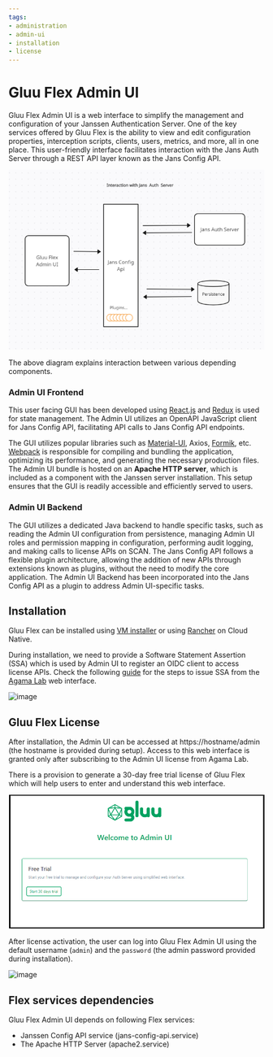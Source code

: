 ```yaml
---
tags:
- administration
- admin-ui
- installation
- license
---
```


# Gluu Flex Admin UI

Gluu Flex Admin UI is a web interface to simplify the management and configuration of your Janssen Authentication Server. One of the key services offered by Gluu Flex is the ability to view and edit configuration properties, interception scripts, clients, users, metrics, and more, all in one place. This user-friendly interface facilitates interaction with the Jans Auth Server through a REST API layer known as the Jans Config API.

![image](../../assets/admin-ui/design-auth-server-interaction.png)

The above diagram explains interaction between various depending components.  

### Admin UI Frontend

This user facing GUI has been developed using [React.js](https://react.dev/) and [Redux](https://redux.js.org/) is used for state management. The Admin UI utilizes an OpenAPI JavaScript client for Jans Config API, facilitating API calls to Jans Config API endpoints.

The GUI utilizes popular libraries such as [Material-UI](https://mui.com/material-ui/), Axios, [Formik](https://formik.org/), etc. [Webpack](https://webpack.js.org/) is responsible for compiling and bundling the application, optimizing its performance, and generating the necessary production files. The Admin UI bundle is hosted on an **Apache HTTP server**, which is included as a component with the Janssen server installation. This setup ensures that the GUI is readily accessible and efficiently served to users.

### Admin UI Backend

The GUI utilizes a dedicated Java backend to handle specific tasks, such as reading the Admin UI configuration from persistence, managing Admin UI roles and permission mapping in configuration, performing audit logging, and making calls to license APIs on SCAN. The Jans Config API follows a flexible plugin architecture, allowing the addition of new APIs through extensions known as plugins, without the need to modify the core application. The Admin UI Backend has been incorporated into the Jans Config API as a plugin to address Admin UI-specific tasks.   

## Installation

Gluu Flex can be installed using [VM installer](../../install/vm-install/vm-requirements.md) or using [Rancher](../recipes/getting-started-rancher.md) on Cloud Native.

During installation, we need to provide a Software Statement Assertion (SSA) which is used by Admin UI to register an OIDC client to access license APIs. Check the following [guide](../../install/software-statements/ssa.md) for the steps to issue SSA from the [Agama Lab](https://cloud.gluu.org/agama-lab) web interface.

![image](../../assets/admin-ui/install-ssa.png)

## Gluu Flex License

After installation, the Admin UI can be accessed at https://hostname/admin (the hostname is provided during setup). Access to this web interface is granted only after subscribing to the Admin UI license from Agama Lab.

There is a provision to generate a 30-day free trial license of Gluu Flex which will help users to enter and understand this web interface.

![image](../../assets/admin-ui/trial-license.png)

After license activation, the user can log into Gluu Flex Admin UI using the default username (`admin`) and the `password` (the admin password provided during installation).

![image](../../assets/admin-ui/login-page.png)

## Flex services dependencies

Gluu Flex Admin UI depends on following Flex services:

- Janssen Config API service (jans-config-api.service) 
- The Apache HTTP Server (apache2.service) 

